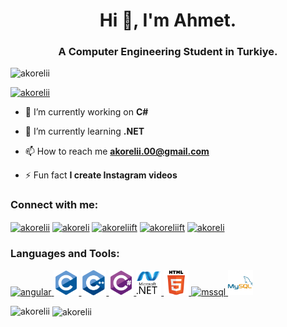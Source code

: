 <h1 align="center">Hi 👋, I'm Ahmet.</h1>
<h3 align="center">A Computer Engineering Student in Turkiye.</h3>

<p align="left"> <img src="https://komarev.com/ghpvc/?username=akorelii&label=Profile%20views&color=0e75b6&style=flat" alt="akorelii" /> </p>

<p align="left"> <a href="https://github.com/ryo-ma/github-profile-trophy"><img src="https://github-profile-trophy.vercel.app/?username=akorelii" alt="akorelii" /></a> </p>

- 🔭 I’m currently working on **C#**

- 🌱 I’m currently learning **.NET**

- 📫 How to reach me **akorelii.00@gmail.com**

- ⚡ Fun fact **I create Instagram videos**

<h3 align="left">Connect with me:</h3>
<p align="left">
<a href="https://twitter.com/akorelii" target="blank"><img align="center" src="https://raw.githubusercontent.com/rahuldkjain/github-profile-readme-generator/master/src/images/icons/Social/twitter.svg" alt="akorelii" height="30" width="40" /></a>
<a href="https://linkedin.com/in/akoreli" target="blank"><img align="center" src="https://raw.githubusercontent.com/rahuldkjain/github-profile-readme-generator/master/src/images/icons/Social/linked-in-alt.svg" alt="akoreli" height="30" width="40" /></a>
<a href="https://instagram.com/akoreliift" target="blank"><img align="center" src="https://raw.githubusercontent.com/rahuldkjain/github-profile-readme-generator/master/src/images/icons/Social/instagram.svg" alt="akoreliift" height="30" width="40" /></a>
<a href="https://www.youtube.com/c/akoreliift" target="blank"><img align="center" src="https://raw.githubusercontent.com/rahuldkjain/github-profile-readme-generator/master/src/images/icons/Social/youtube.svg" alt="akoreliift" height="30" width="40" /></a>
<a href="https://www.leetcode.com/akoreli" target="blank"><img align="center" src="https://raw.githubusercontent.com/rahuldkjain/github-profile-readme-generator/master/src/images/icons/Social/leet-code.svg" alt="akoreli" height="30" width="40" /></a>
</p>

<h3 align="left">Languages and Tools:</h3>
<p align="left"> <a href="https://angular.io" target="_blank" rel="noreferrer"> <img src="https://angular.io/assets/images/logos/angular/angular.svg" alt="angular" width="40" height="40"/> </a> <a href="https://www.cprogramming.com/" target="_blank" rel="noreferrer"> <img src="https://raw.githubusercontent.com/devicons/devicon/master/icons/c/c-original.svg" alt="c" width="40" height="40"/> </a> <a href="https://www.w3schools.com/cpp/" target="_blank" rel="noreferrer"> <img src="https://raw.githubusercontent.com/devicons/devicon/master/icons/cplusplus/cplusplus-original.svg" alt="cplusplus" width="40" height="40"/> </a> <a href="https://www.w3schools.com/cs/" target="_blank" rel="noreferrer"> <img src="https://raw.githubusercontent.com/devicons/devicon/master/icons/csharp/csharp-original.svg" alt="csharp" width="40" height="40"/> </a> <a href="https://dotnet.microsoft.com/" target="_blank" rel="noreferrer"> <img src="https://raw.githubusercontent.com/devicons/devicon/master/icons/dot-net/dot-net-original-wordmark.svg" alt="dotnet" width="40" height="40"/> </a> <a href="https://www.w3.org/html/" target="_blank" rel="noreferrer"> <img src="https://raw.githubusercontent.com/devicons/devicon/master/icons/html5/html5-original-wordmark.svg" alt="html5" width="40" height="40"/> </a> <a href="https://www.microsoft.com/en-us/sql-server" target="_blank" rel="noreferrer"> <img src="https://www.svgrepo.com/show/303229/microsoft-sql-server-logo.svg" alt="mssql" width="40" height="40"/> </a> <a href="https://www.mysql.com/" target="_blank" rel="noreferrer"> <img src="https://raw.githubusercontent.com/devicons/devicon/master/icons/mysql/mysql-original-wordmark.svg" alt="mysql" width="40" height="40"/> </a> </p>

<p><img align="left" src="https://github-readme-stats.vercel.app/api/top-langs?username=akorelii&show_icons=true&locale=en&layout=compact" alt="akorelii" /></p>

<p>&nbsp;<img align="center" src="https://github-readme-stats.vercel.app/api?username=akorelii&show_icons=true&locale=en" alt="akorelii" /></p>
